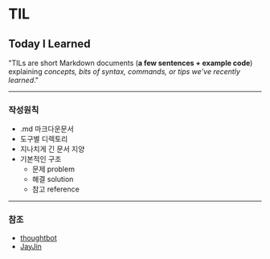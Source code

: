 # TIL
## Today I Learned

"TILs are short Markdown documents (**a few sentences + example code**) explaining *concepts, bits of syntax, commands, or tips we've recently learned*."

- - - - - - - - - - - - - - - -

### 작성원칙
+ .md 마크다운문서
+ 도구별 디렉토리
+ 지나치게 긴 문서 지양
+ 기본적인 구조
  + 문제 problem
  + 해결 solution
  + 참고 reference







- - - - - - - - - - - - - - - - -
### 참조
+ [thoughtbot](https://github.com/thoughtbot/til#today-i-learned, "thoughtbot link")
+ [JayJin](https://github.com/milooy/TIL, "JayJin link")
